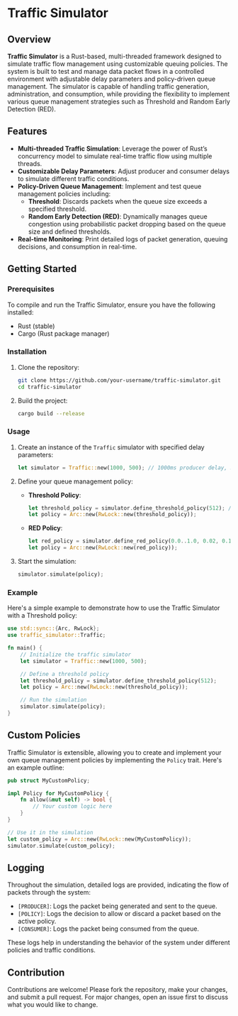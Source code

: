# Traffic Simulator

## Overview

**Traffic Simulator** is a Rust-based, multi-threaded framework designed to simulate traffic flow management using customizable queuing policies. The system is built to test and manage data packet flows in a controlled environment with adjustable delay parameters and policy-driven queue management. The simulator is capable of handling traffic generation, administration, and consumption, while providing the flexibility to implement various queue management strategies such as Threshold and Random Early Detection (RED).

## Features

- **Multi-threaded Traffic Simulation**: Leverage the power of Rust’s concurrency model to simulate real-time traffic flow using multiple threads.
- **Customizable Delay Parameters**: Adjust producer and consumer delays to simulate different traffic conditions.
- **Policy-Driven Queue Management**: Implement and test queue management policies including:
  - **Threshold**: Discards packets when the queue size exceeds a specified threshold.
  - **Random Early Detection (RED)**: Dynamically manages queue congestion using probabilistic packet dropping based on the queue size and defined thresholds.
- **Real-time Monitoring**: Print detailed logs of packet generation, queuing decisions, and consumption in real-time.

## Getting Started

### Prerequisites

To compile and run the Traffic Simulator, ensure you have the following installed:

- Rust (stable)
- Cargo (Rust package manager)

### Installation

1. Clone the repository:
   ```sh
   git clone https://github.com/your-username/traffic-simulator.git
   cd traffic-simulator
   ```

2. Build the project:
   ```sh
   cargo build --release
   ```

### Usage

1. Create an instance of the `Traffic` simulator with specified delay parameters:
   ```rust
   let simulator = Traffic::new(1000, 500); // 1000ms producer delay, 500ms consumer delay
   ```

2. Define your queue management policy:
   - **Threshold Policy**:
     ```rust
     let threshold_policy = simulator.define_threshold_policy(512); // Max queue size of 512
     let policy = Arc::new(RwLock::new(threshold_policy));
     ```
   - **RED Policy**:
     ```rust
     let red_policy = simulator.define_red_policy(0.0..1.0, 0.02, 0.1); // RED with custom parameters
     let policy = Arc::new(RwLock::new(red_policy));
     ```

3. Start the simulation:
   ```rust
   simulator.simulate(policy);
   ```

### Example

Here's a simple example to demonstrate how to use the Traffic Simulator with a Threshold policy:

```rust
use std::sync::{Arc, RwLock};
use traffic_simulator::Traffic;

fn main() {
    // Initialize the traffic simulator
    let simulator = Traffic::new(1000, 500);

    // Define a threshold policy
    let threshold_policy = simulator.define_threshold_policy(512);
    let policy = Arc::new(RwLock::new(threshold_policy));

    // Run the simulation
    simulator.simulate(policy);
}
```

## Custom Policies

Traffic Simulator is extensible, allowing you to create and implement your own queue management policies by implementing the `Policy` trait. Here's an example outline:

```rust
pub struct MyCustomPolicy;

impl Policy for MyCustomPolicy {
    fn allow(&mut self) -> bool {
        // Your custom logic here
    }
}

// Use it in the simulation
let custom_policy = Arc::new(RwLock::new(MyCustomPolicy));
simulator.simulate(custom_policy);
```

## Logging

Throughout the simulation, detailed logs are provided, indicating the flow of packets through the system:

- `[PRODUCER]`: Logs the packet being generated and sent to the queue.
- `[POLICY]`: Logs the decision to allow or discard a packet based on the active policy.
- `[CONSUMER]`: Logs the packet being consumed from the queue.

These logs help in understanding the behavior of the system under different policies and traffic conditions.

## Contribution

Contributions are welcome! Please fork the repository, make your changes, and submit a pull request. For major changes, open an issue first to discuss what you would like to change.
